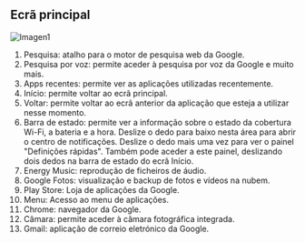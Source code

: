 ## Ecrã principal

![Imagen1](http://static.energysistem.com/images/manuals/42238/55912f398979f.jpg)

1. Pesquisa: atalho para o motor de pesquisa web da Google.
2. Pesquisa por voz: permite aceder à pesquisa por voz da Google e muito mais.
3. Apps recentes: permite ver as aplicações utilizadas recentemente.
4. Início: permite voltar ao ecrã principal.
5. Voltar: permite voltar ao ecrã anterior da aplicação que esteja a utilizar nesse momento.
6. Barra de estado: permite ver a informação sobre o estado da cobertura Wi-Fi, a bateria e a hora. Deslize o dedo para baixo nesta área para abrir o centro de notificações. Deslize o dedo mais uma vez para ver o painel "Definições rápidas". Também pode aceder a este painel, deslizando dois dedos na barra de estado do ecrã Início.
7. Energy Music: reprodução de ficheiros de áudio.
8. Google Fotos: visualização e backup de fotos e vídeos na nubem.
9. Play Store: Loja de aplicações da Google.
10. Menu: Acesso ao menu de aplicações.
11. Chrome: navegador da Google.
12. Câmara: permite aceder à câmara fotográfica integrada.
13. Gmail: aplicação de correio eletrónico da Google.

